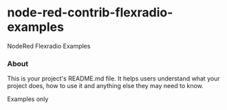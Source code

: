 node-red-contrib-flexradio-examples
===================================

NodeRed Flexradio Examples

### About

This is your project's README.md file. It helps users understand what your
project does, how to use it and anything else they may need to know.

Examples only
